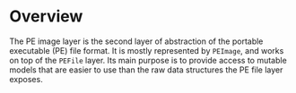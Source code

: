 # Overview

The PE image layer is the second layer of abstraction of the portable
executable (PE) file format. It is mostly represented by `PEImage`, and
works on top of the `PEFile` layer. Its main purpose is to provide access
to mutable models that are easier to use than the raw data structures the
PE file layer exposes.

